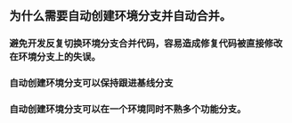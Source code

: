 ## 为什么需要自动创建环境分支并自动合并。
### 避免开发反复切换环境分支合并代码，容易造成修复代码被直接修改在环境分支上的失误。
### 自动创建环境分支可以保持跟进基线分支
### 自动创建环境分支可以在一个环境同时不熟多个功能分支。